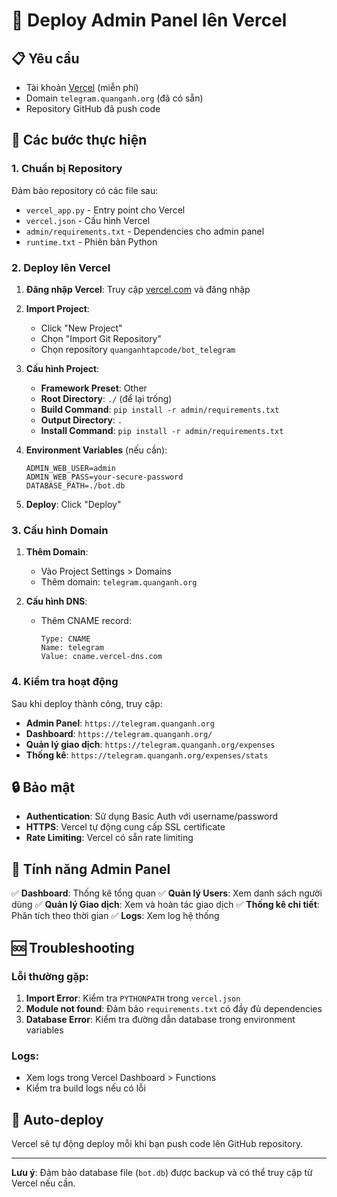 # 🚀 Deploy Admin Panel lên Vercel

## 📋 Yêu cầu

- Tài khoản [Vercel](https://vercel.com) (miễn phí)
- Domain `telegram.quanganh.org` (đã có sẵn)
- Repository GitHub đã push code

## 🔧 Các bước thực hiện

### 1. Chuẩn bị Repository

Đảm bảo repository có các file sau:
- `vercel_app.py` - Entry point cho Vercel
- `vercel.json` - Cấu hình Vercel
- `admin/requirements.txt` - Dependencies cho admin panel
- `runtime.txt` - Phiên bản Python

### 2. Deploy lên Vercel

1. **Đăng nhập Vercel**: Truy cập [vercel.com](https://vercel.com) và đăng nhập

2. **Import Project**: 
   - Click "New Project"
   - Chọn "Import Git Repository"
   - Chọn repository `quanganhtapcode/bot_telegram`

3. **Cấu hình Project**:
   - **Framework Preset**: Other
   - **Root Directory**: `./` (để lại trống)
   - **Build Command**: `pip install -r admin/requirements.txt`
   - **Output Directory**: `.`
   - **Install Command**: `pip install -r admin/requirements.txt`

4. **Environment Variables** (nếu cần):
   ```
   ADMIN_WEB_USER=admin
   ADMIN_WEB_PASS=your-secure-password
   DATABASE_PATH=./bot.db
   ```

5. **Deploy**: Click "Deploy"

### 3. Cấu hình Domain

1. **Thêm Domain**:
   - Vào Project Settings > Domains
   - Thêm domain: `telegram.quanganh.org`

2. **Cấu hình DNS**:
   - Thêm CNAME record:
     ```
     Type: CNAME
     Name: telegram
     Value: cname.vercel-dns.com
     ```

### 4. Kiểm tra hoạt động

Sau khi deploy thành công, truy cập:
- **Admin Panel**: `https://telegram.quanganh.org`
- **Dashboard**: `https://telegram.quanganh.org/`
- **Quản lý giao dịch**: `https://telegram.quanganh.org/expenses`
- **Thống kê**: `https://telegram.quanganh.org/expenses/stats`

## 🔒 Bảo mật

- **Authentication**: Sử dụng Basic Auth với username/password
- **HTTPS**: Vercel tự động cung cấp SSL certificate
- **Rate Limiting**: Vercel có sẵn rate limiting

## 📱 Tính năng Admin Panel

✅ **Dashboard**: Thống kê tổng quan
✅ **Quản lý Users**: Xem danh sách người dùng
✅ **Quản lý Giao dịch**: Xem và hoàn tác giao dịch
✅ **Thống kê chi tiết**: Phân tích theo thời gian
✅ **Logs**: Xem log hệ thống

## 🆘 Troubleshooting

### Lỗi thường gặp:

1. **Import Error**: Kiểm tra `PYTHONPATH` trong `vercel.json`
2. **Module not found**: Đảm bảo `requirements.txt` có đầy đủ dependencies
3. **Database Error**: Kiểm tra đường dẫn database trong environment variables

### Logs:
- Xem logs trong Vercel Dashboard > Functions
- Kiểm tra build logs nếu có lỗi

## 🔄 Auto-deploy

Vercel sẽ tự động deploy mỗi khi bạn push code lên GitHub repository.

---

**Lưu ý**: Đảm bảo database file (`bot.db`) được backup và có thể truy cập từ Vercel nếu cần.
